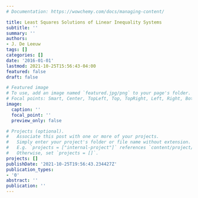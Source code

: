 ```yaml
---
# Documentation: https://wowchemy.com/docs/managing-content/

title: Least Squares Solutions of Linear Inequality Systems
subtitle: ''
summary: ''
authors:
- J. De Leeuw
tags: []
categories: []
date: '2016-01-01'
lastmod: 2021-10-25T15:56:43-04:00
featured: false
draft: false

# Featured image
# To use, add an image named `featured.jpg/png` to your page's folder.
# Focal points: Smart, Center, TopLeft, Top, TopRight, Left, Right, BottomLeft, Bottom, BottomRight.
image:
  caption: ''
  focal_point: ''
  preview_only: false

# Projects (optional).
#   Associate this post with one or more of your projects.
#   Simply enter your project's folder or file name without extension.
#   E.g. `projects = ["internal-project"]` references `content/project/deep-learning/index.md`.
#   Otherwise, set `projects = []`.
projects: []
publishDate: '2021-10-25T19:56:43.234427Z'
publication_types:
- '0'
abstract: ''
publication: ''
---
```

